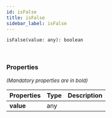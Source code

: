 ```yaml
---
id: isFalse
title: isFalse
sidebar_label: isFalse
---
```


```tsx
isFalse(value: any): boolean
```
<br/>



### Properties

<font size="2"><i>(Mandatory properties are in bold)</i></font>

| Properties | Type | Description |
| --------- | ---- | ----------- |
| **value** | any |  |
